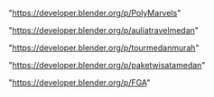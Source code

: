 "https://developer.blender.org/p/PolyMarvels"

"https://developer.blender.org/p/auliatravelmedan"

"https://developer.blender.org/p/tourmedanmurah"

"https://developer.blender.org/p/paketwisatamedan"

"https://developer.blender.org/p/FGA"

